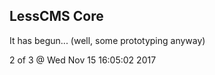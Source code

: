 LessCMS Core
------------

It has begun... (well, some prototyping anyway)

2 of 3 @ Wed Nov 15 16:05:02 2017
